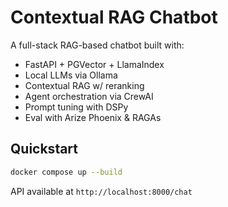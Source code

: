 # Contextual RAG Chatbot

A full-stack RAG-based chatbot built with:

- FastAPI + PGVector + LlamaIndex
- Local LLMs via Ollama
- Contextual RAG w/ reranking
- Agent orchestration via CrewAI
- Prompt tuning with DSPy
- Eval with Arize Phoenix & RAGAs

## Quickstart

```bash
docker compose up --build
```

API available at `http://localhost:8000/chat`
